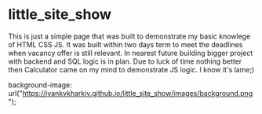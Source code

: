# little_site_show
This is just a simple page that was built to demonstrate my basic knowlege of HTML CSS JS.
It was built within two days term to meet the deadlines when vacancy offer is still relevant.
In nearest future building bigger project with backend and SQL logic is in plan.
Due to luck of time nothing better then Calculator came on my mind to demonstrate JS logic. I know it's lame;)



background-image: url("https://ivankvkharkiv.github.io/little_site_show/images/background.png");
